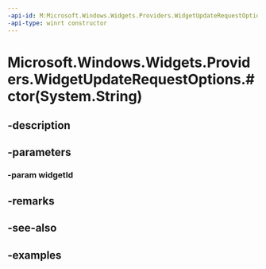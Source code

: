 ```yaml
---
-api-id: M:Microsoft.Windows.Widgets.Providers.WidgetUpdateRequestOptions.#ctor(System.String)
-api-type: winrt constructor
---
```


# Microsoft.Windows.Widgets.Providers.WidgetUpdateRequestOptions.#ctor(System.String)

<!--
public WidgetUpdateRequestOptions (string widgetId);
-->


## -description

## -parameters

### -param widgetId

## -remarks

## -see-also

## -examples


